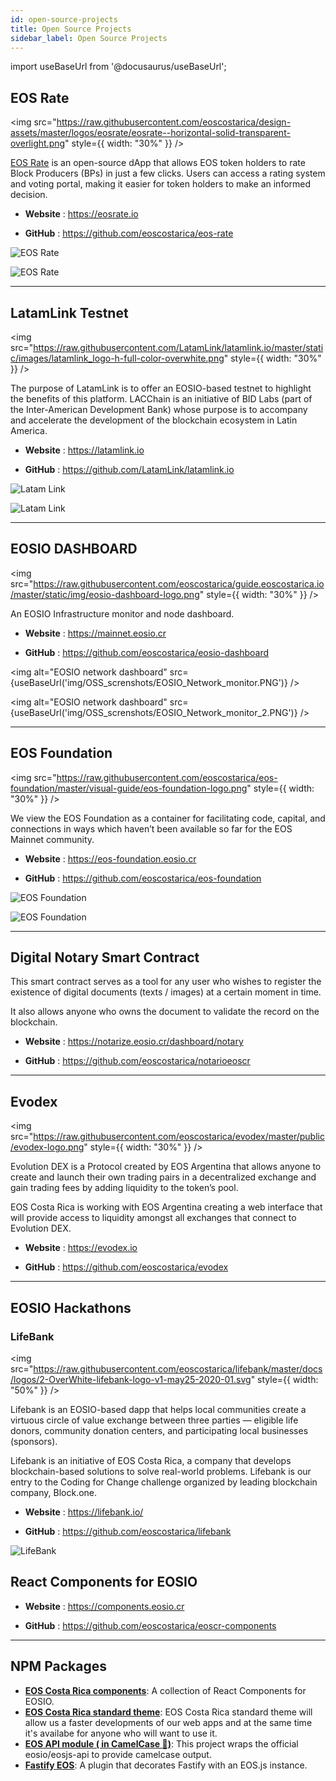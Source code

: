 ```yaml
---
id: open-source-projects
title: Open Source Projects
sidebar_label: Open Source Projects
---
```


import useBaseUrl from '@docusaurus/useBaseUrl';

## EOS Rate 

<img
  src="https://raw.githubusercontent.com/eoscostarica/design-assets/master/logos/eosrate/eosrate--horizontal-solid-transparent-overlight.png"
  style={{ width: "30%" }}
/>

[EOS Rate](https://eosrate.io) is an open-source dApp that allows EOS token holders to rate Block Producers (BPs) in just a few clicks. Users can access a rating system and voting portal, making it easier for token holders to make an informed decision.

- **Website** : https://eosrate.io

- **GitHub** : https://github.com/eoscostarica/eos-rate

![EOS Rate](https://raw.githubusercontent.com/eoscostarica/guide.eoscostarica.io/master/static/img/OSS_screnshots/EOS_Rate.PNG)

![EOS Rate](https://raw.githubusercontent.com/eoscostarica/guide.eoscostarica.io/master/static/img/OSS_screnshots/EOS_Rate_2.PNG)

* * *

## LatamLink Testnet

<img
  src="https://raw.githubusercontent.com/LatamLink/latamlink.io/master/static/images/latamlink_logo-h-full-color-overwhite.png"
  style={{ width: "30%" }}
/>

The purpose of LatamLink is to offer an EOSIO-based testnet to highlight the benefits of this platform. LACChain is an initiative of BID Labs (part of the Inter-American Development Bank) whose purpose is to accompany and accelerate the development of the blockchain ecosystem in Latin America. 

- **Website** : https://latamlink.io

- **GitHub** : https://github.com/LatamLink/latamlink.io

![Latam Link](https://raw.githubusercontent.com/eoscostarica/guide.eoscostarica.io/master/static/img/OSS_screnshots/Latam_Link.PNG)

![Latam Link](https://raw.githubusercontent.com/eoscostarica/guide.eoscostarica.io/master/static/img/OSS_screnshots/Latam_Link_monitor.PNG)


* * *

## EOSIO DASHBOARD

<img
  src="https://raw.githubusercontent.com/eoscostarica/guide.eoscostarica.io/master/static/img/eosio-dashboard-logo.png"
  style={{ width: "30%" }}
/>

An EOSIO Infrastructure monitor and node dashboard.

- **Website** : https://mainnet.eosio.cr
 
- **GitHub** : https://github.com/eoscostarica/eosio-dashboard

<img
  alt="EOSIO network dashboard"
  src={useBaseUrl('img/OSS_screnshots/EOSIO_Network_monitor.PNG')}
/>

<img
  alt="EOSIO network dashboard"
  src={useBaseUrl('img/OSS_screnshots/EOSIO_Network_monitor_2.PNG')}
/>


* * *

## EOS Foundation 

<img
  src="https://raw.githubusercontent.com/eoscostarica/eos-foundation/master/visual-guide/eos-foundation-logo.png"
  style={{ width: "30%" }}
/>

We view the EOS Foundation as a container for facilitating code, capital, and connections in ways which haven’t been available so far for the EOS Mainnet community.

- **Website** : https://eos-foundation.eosio.cr

- **GitHub** : https://github.com/eoscostarica/eos-foundation

![EOS Foundation](https://raw.githubusercontent.com/eoscostarica/guide.eoscostarica.io/master/static/img/OSS_screnshots/EOS_Fundation.PNG)

![EOS Foundation](https://raw.githubusercontent.com/eoscostarica/guide.eoscostarica.io/master/static/img/OSS_screnshots/EOS_Fundation_2.PNG)

* * *

## Digital Notary Smart Contract

This smart contract serves as a tool for any user who wishes to register the existence of digital documents (texts / images) at a certain moment in time.

It also allows anyone who owns the document to validate the record on the blockchain.

- **Website** : https://notarize.eosio.cr/dashboard/notary

- **GitHub** : https://github.com/eoscostarica/notarioeoscr

* * *

## Evodex

<img
  src="https://raw.githubusercontent.com/eoscostarica/evodex/master/public/evodex-logo.png"
  style={{ width: "30%" }}
/>

Evolution DEX is a Protocol created by EOS Argentina that allows anyone to create and launch their own trading pairs in a decentralized exchange and gain trading fees by adding liquidity to the token’s pool.

EOS Costa Rica is working with EOS Argentina creating a web interface that will provide access to liquidity amongst all exchanges that connect to Evolution DEX.


- **Website** : https://evodex.io

- **GitHub** : https://github.com/eoscostarica/evodex


* * *

## EOSIO Hackathons 

### LifeBank

<img
  src="https://raw.githubusercontent.com/eoscostarica/lifebank/master/docs/logos/2-OverWhite-lifebank-logo-v1-may25-2020-01.svg"
  style={{ width: "50%" }}
/>

Lifebank is an EOSIO-based dapp that helps local communities create a virtuous circle of value exchange between three parties — eligible life donors, community donation centers, and participating local businesses (sponsors).

Lifebank is an initiative of EOS Costa Rica, a company that develops blockchain-based solutions to solve real-world problems. Lifebank is our entry to the Coding for Change challenge organized by leading blockchain company, Block.one.

- **Website** : https://lifebank.io/

- **GitHub** : https://github.com/eoscostarica/lifebank

![LifeBank](https://raw.githubusercontent.com/eoscostarica/guide.eoscostarica.io/master/static/img/OSS_screnshots/LifeBank.PNG)


## React Components for EOSIO

- **Website** : https://components.eosio.cr

- **GitHub** : https://github.com/eoscostarica/eoscr-components

* * *

## NPM Packages

* [**EOS Costa Rica components**](https://www.npmjs.com/package/@eoscostarica/eoscr-components): A collection of React Components for EOSIO. 
* [**EOS Costa Rica standard theme**](https://www.npmjs.com/package/@eoscostarica/eoscr-theme): EOS Costa Rica standard theme will allow us a faster developments of our web apps and at the same time it's availabe for anyone who will want to use it.
* [**EOS API module ( in CamelCase 🐫)**](https://www.npmjs.com/package/@eoscostarica/eosjs-camel-api): This project wraps the official eosio/eosjs-api to provide camelcase output. 
* [**Fastify EOS**](https://www.npmjs.com/package/fastify-eos): A plugin that decorates Fastify with an EOS.js instance.

